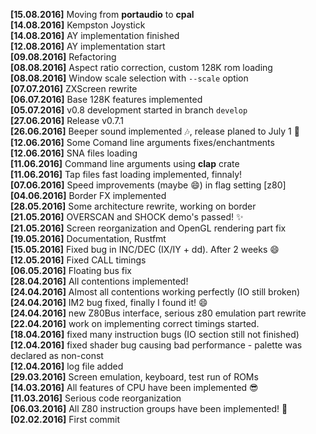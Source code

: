 **[15.08.2016]** Moving from **portaudio** to **cpal**  
**[14.08.2016]** Kempston Joystick  
**[14.08.2016]** AY implementation finished  
**[12.08.2016]** AY implementation start  
**[09.08.2016]** Refactoring  
**[08.08.2016]** Aspect ratio correction, custom 128K rom loading  
**[08.08.2016]** Window scale selection with `--scale` option  
**[07.07.2016]** ZXScreen rewrite  
**[06.07.2016]** Base 128K features implemented  
**[05.07.2016]** v0.8 development started in branch `develop`  
**[27.06.2016]** Release v0.7.1  
**[26.06.2016]** Beeper sound implemented :notes:, release planed to July 1 :rocket:  
**[12.06.2016]** Some Comand line arguments fixes/enchantments  
**[12.06.2016]** SNA files loading  
**[11.06.2016]** Command line arguments using **clap** crate  
**[11.06.2016]** Tap files fast loading implemented, finnaly!  
**[07.06.2016]** Speed improvements (maybe :smile:) in flag setting [z80]    
**[04.06.2016]** Border FX implemented  
**[28.05.2016]** Some architecture rewrite, working on border    
**[21.05.2016]** OVERSCAN and SHOCK demo's passed! :sparkles:     
**[21.05.2016]** Screen reorganization and OpenGL rendering part fix  
**[19.05.2016]** Documentation, Rustfmt  
**[15.05.2016]** Fixed bug in INC/DEC (IX/IY + dd). After 2 weeks :smile:  
**[12.05.2016]** Fixed CALL timings  
**[06.05.2016]** Floating bus fix  
**[28.04.2016]** All contentions implemented!  
**[24.04.2016]** Almost all contentions working perfectly (IO still broken)  
**[24.04.2016]** IM2 bug fixed, finally I found it! :smile:  
**[24.04.2016]** new Z80Bus interface, serious z80 emulation part rewrite  
**[22.04.2016]** work on implementing correct timings started.  
**[18.04.2016]** fixed many instruction bugs (IO section still not finished)  
**[12.04.2016]** fixed shader bug causing bad performance - palette was declared as non-const  
**[12.04.2016]** log file added  
**[29.03.2016]** Screen emulation, keyboard, test run of ROMs    
**[14.03.2016]** All features of CPU have been implemented :sunglasses:  
**[11.03.2016]** Serious code reorganization  
**[06.03.2016]** All Z80 instruction groups have been implemented! :tada:  
**[02.02.2016]** First commit  
